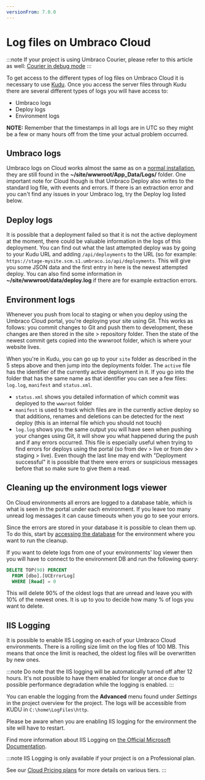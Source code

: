 ```yaml
---
versionFrom: 7.0.0
---
```


# Log files on Umbraco Cloud

:::note
If your project is using Umbraco Courier, please refer to this article as well: [Courier in debug mode](../../../Add-ons/UmbracoCourier/Architecture/Configuration#debugmode)
:::

To get access to the different types of log files on Umbraco Cloud it is necessary to use [Kudu](../../Set-Up/Power-Tools). Once you access the server files through Kudu there are several different types of logs you will have access to:

* Umbraco logs
* Deploy logs
* Environment logs

__NOTE:__ Remember that the timestamps in all logs are in UTC so they might be a few or many hours off from the time your actual problem occurred.

## Umbraco logs

Umbraco logs on Cloud works almost the same as on a [normal installation](../../../Getting-Started/Code/Debugging/#logging), they are still found in the __~/site/wwwroot/App_Data/Logs/__ folder. One important note for Cloud though is that Umbraco Deploy also writes to the standard log file, with events and errors. If there is an extraction error and you can't find any issues in your Umbraco log, try the Deploy log listed below.

## Deploy logs

It is possible that a deployment failed so that it is not the active deployment at the moment, there could be valuable information in the logs of this deployment. You can find out what the last attempted deploy was by going to your Kudu URL and adding `/api/deployments` to the URL (so for example: `https://stage-mysite.scm.s1.umbraco.io/api/deployments`. This will give you some JSON data and the first entry in here is the newest attempted deploy.
You can also find some information in __~/site/wwwroot/data/deploy.log__ if there are for example extraction errors.

## Environment logs

Whenever you push from local to staging or when you deploy using the Umbraco Cloud portal, you're deploying your site using Git. This works as follows: you commit changes to Git and push them to development, these changes are then stored in the site > repository folder. Then the state of the newest commit gets copied into the wwwroot folder, which is where your website lives.

When you're in Kudu, you can go up to your `site` folder as described in the 5 steps above and then jump into the deployments folder. The `active` file has the identifier of the currently active deployment in it. If you go into the folder that has the same name as that identifier you can see a few files: `log.log`, `manifest` and `status.xml`.

* `status.xml` shows you detailed information of which commit was deployed to the `wwwroot` folder
* `manifest` is used to track which files are in the currently active deploy so that additions, renames and deletions can be detected for the next deploy (this is an internal file which you should not touch)
* `log.log` shows you the same output you will have seen when pushing your changes using Git, it will show you what happened during the push and if any errors occurred. This file is especially useful when trying to find errors for deploys using the portal (so from dev > live or from dev > staging > live). Even though the last line may end with "Deployment successful" it is possible that there were errors or suspicious messages before that so make sure to give them a read.

## Cleaning up the environment logs viewer

On Cloud environments all errors are logged to a database table, which is what is seen in the portal under each environment. If you leave too many unread log messages it can cause timeouts when you go to see your errors. 

Since the errors are stored in your database it is possible to clean them up. To do this, start by [accessing the database](../../Databases/Cloud-Database) for the environment where you want to run the cleanup.

If you want to delete logs from one of your environments' log viewer then you will have to connect to the environment DB and run the following query:

```sql
DELETE TOP(90) PERCENT
  FROM [dbo].[UCErrorLog]
  WHERE [Read] = 0
```

This will delete 90% of the oldest logs that are unread and leave you with 10% of the newest ones. It is up to you to decide how many % of logs you want to delete.

## IIS Logging

It is possible to enable IIS Logging on each of your Umbraco Cloud environments. There is a rolling size limit on the log files of 100 MB. This means that once the limit is reached, the oldest log files will be overwritten by new ones.

:::note
Do note that the IIS logging will be automatically turned off after 12 hours. It's not possible to have them enabled for longer at once due to possible performance degradation while the logging is enabled.
:::

You can enable the logging from the **Advanced** menu found under *Settings* in the project overview for the project. The logs will be accessible from KUDU in `C:\home\LogFiles\http`.

Please be aware when you are enabling IIS logging for the environment the site will have to restart.

Find more information about IIS Logging on [the Official Microsoft Documentation](https://docs.microsoft.com/en-us/iis/configuration/system.webserver/httplogging).

:::note
IIS Logging is only available if your project is on a Professional plan.

See our [Cloud Pricing plans](https://umbraco.com/umbraco-cloud-pricing/) for more details on various tiers.
:::
